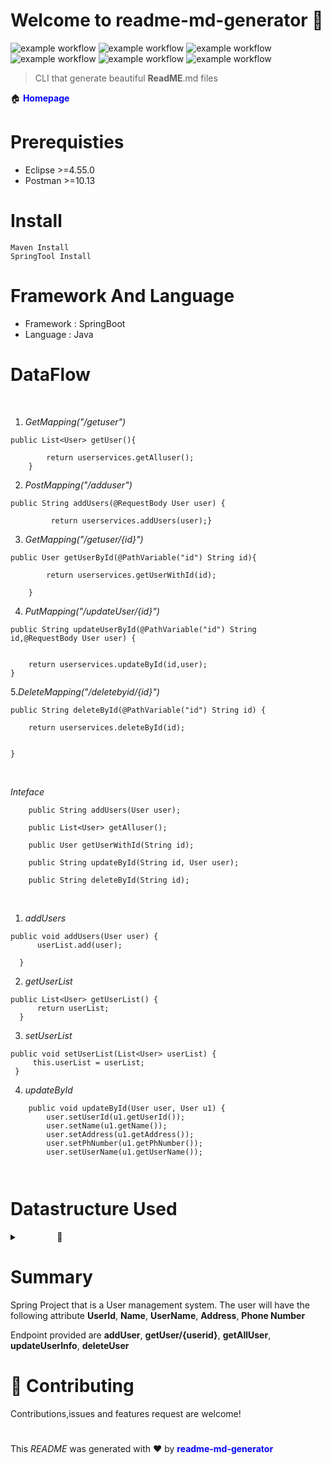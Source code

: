 # Welcome to readme-md-generator &#x1F44B; 
![example workflow](https://img.shields.io/badge/Eclipse-Version%3A%202022--09%20(4.25.0)-orange)
![example workflow](https://img.shields.io/badge/SpringBoot-2.2.1-yellowgreen)
![example workflow](https://img.shields.io/badge/Java-8-yellowgreen)
![example workflow](https://img.shields.io/badge/Postman-v10.13-orange)
![example workflow](https://img.shields.io/badge/Documentation-Yes-green)
![example workflow](https://img.shields.io/badge/Manitained%3F-Yes-green)
 >CLI that generate beautiful **ReadME**.md files

  :house:  <b><span style="color: blue;">Homepage</span></b>
  


 # Prerequisties

 - Eclipse >=4.55.0
 - Postman >=10.13


# Install
```
Maven Install
SpringTool Install
```
 # Framework And Language

 - Framework :  SpringBoot
 - Language :  Java

# DataFlow

<b><span style="color: white;">Controller</span></b>

1. *GetMapping("/getuser")*
```
public List<User> getUser(){
		
		return userservices.getAlluser();
	}
```
2. *PostMapping("/adduser")*
```
public String addUsers(@RequestBody User user) {
		
		 return userservices.addUsers(user);}
```
3. *GetMapping("/getuser/{id}")*

```
public User getUserById(@PathVariable("id") String id){
		
		return userservices.getUserWithId(id);
		
	}
```
4. *PutMapping("/updateUser/{id}")*
```
public String updateUserById(@PathVariable("id") String id,@RequestBody User user) {
	
	
	return userservices.updateById(id,user);
}
```
5.*DeleteMapping("/deletebyid/{id}")*
```
public String deleteById(@PathVariable("id") String id) {
	
	return userservices.deleteById(id);
	
	
}
```
<b><span style="color: white;">Services</span></b>

*Inteface*

```
    public String addUsers(User user);

	public List<User> getAlluser();

	public User getUserWithId(String id);

	public String updateById(String id, User user);

	public String deleteById(String id);
```
<b><span style="color: white;">Repository</span></b>
  
  1. *addUsers*
  ```
  public void addUsers(User user) {
		userList.add(user);
		
	}
  ```
  2. *getUserList*
  ```
  public List<User> getUserList() {
		return userList;
	}
  ```
  3. *setUserList*
   
   ```
   public void setUserList(List<User> userList) {
		this.userList = userList;
	}
   ```
   4. *updateById*

```
	public void updateById(User user, User u1) {
		user.setUserId(u1.getUserId());
		user.setName(u1.getName());
		user.setAddress(u1.getAddress());
		user.setPhNumber(u1.getPhNumber());
		user.setUserName(u1.getUserName());
		
	
```






# Datastructure Used

<details>
<summary><b><span style="color: white;">Clickme</span></b> &#x1F4F2; </summary>

*ARRAYLIST*

</details>




# Summary

 Spring Project that is a User management system.
The user will have the following attribute
**UserId**,
**Name**,
**UserName**,
**Address**,
**Phone Number**

Endpoint provided are **addUser**, 
**getUser/{userid}**,
**getAllUser**,
**updateUserInfo**,
**deleteUser**

# :handshake:  Contributing
  Contributions,issues and features request are welcome! 
  

  #


  This *README* was generated with &#x2764;&#xFE0F; by <b><span style="color: blue;">readme-md-generator</span></b> 










   
  
  

